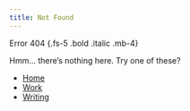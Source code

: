 ```yaml
---
title: Not Found
---
```

Error 404 {.fs-5 .bold .italic .mb-4}

Hmm... there’s nothing here. Try one of these?

* [Home](/)
* [Work](/work/)
* [Writing](/writing/)

